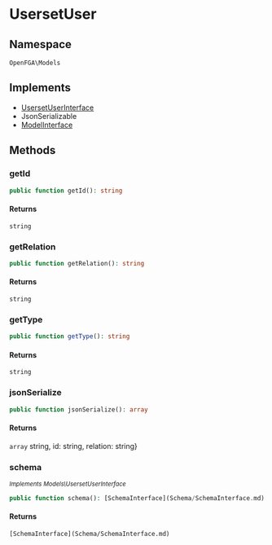 # UsersetUser


## Namespace
`OpenFGA\Models`

## Implements
* [UsersetUserInterface](Models/UsersetUserInterface.md)
* JsonSerializable
* [ModelInterface](Models/ModelInterface.md)

## Methods
### getId


```php
public function getId(): string
```



#### Returns
`string` 

### getRelation


```php
public function getRelation(): string
```



#### Returns
`string` 

### getType


```php
public function getType(): string
```



#### Returns
`string` 

### jsonSerialize


```php
public function jsonSerialize(): array
```



#### Returns
`array` string, id: string, relation: string}

### schema

*<small>Implements Models\UsersetUserInterface</small>*  

```php
public function schema(): [SchemaInterface](Schema/SchemaInterface.md)
```



#### Returns
`[SchemaInterface](Schema/SchemaInterface.md)` 


